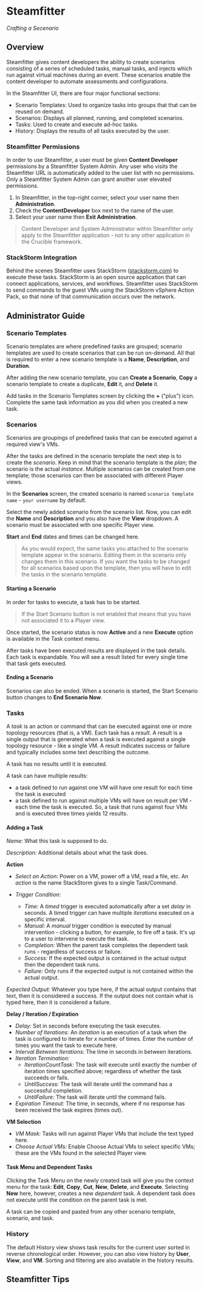 # **Steamfitter**
*Crafting a Secenario*

## Overview

Steamfitter gives content developers the ability to create scenarios consisting of a series of scheduled tasks, manual tasks, and injects which run against virtual machines during an event. These scenarios enable the content developer to automate assessments and configurations.

In the Steamfitter UI, there are four major functional sections:

- Scenario Templates: Used to organize tasks into groups that that can be reused on demand.
- Scenarios: Displays all planned, running, and completed scenarios.
- Tasks: Used to create and execute ad-hoc tasks. 
- History: Displays the results of all tasks executed by the user.

### Steamfitter Permissions

In order to use Steamfitter, a user must be given **Content Developer** permissions by a Steamfitter System Admin. Any user who visits the Steamfitter URL is automatically added to the user list with no permissions. Only a Steamfitter System Admin can grant another user elevated permissions.

1. In Steamfitter, in the top-right corner, select your user name then **Administration**.
2. Check the **ContentDeveloper** box next to the name of the user. 
3. Select your user name then **Exit Administration**.

> Content Developer and System Administrator within Steamfitter only apply to the Steamfitter application - not to any other application in the Crucible framework.

### StackStorm Integration

Behind the scenes Steamfitter uses StackStorm ([stackstorm.com](https://stackstorm.com/)) to execute these tasks.  StackStorm is an open source application that can connect applications, services, and workflows. Steamfitter uses StackStorm to send commands to the guest VMs using the StackStorm vSphere Action Pack, so that none of that communication occurs over the network.

## Administrator Guide

### Scenario Templates

Scenario templates are where predefined tasks are grouped; scenario templates are used to create scenarios that can be run on-demand. All that is required to enter a new scenario template is a **Name**, **Description**, and **Duration**.

After adding the new scenario template, you can **Create a Scenario**, **Copy** a scenario template to create a duplicate, **Edit** it, and **Delete** it.

Add tasks in the Scenario Templates screen by clicking the **+** ("plus") icon. Complete the same task information as you did when you created a new task.

### Scenarios

Scenarios are groupings of predefined tasks that can be executed against a required view's VMs.

After the tasks are defined in the scenario template the next step is to create the *scenario*.  Keep in mind that the scenario template is the *plan*; the scenario is the actual *instance*. Multiple scenarios can be created from one template; those scenarios can then be associated with different Player views.  

In the **Scenarios** screen, the created scenario is named `scenario template name` - `your username` by default. 

Select the newly added scenario from the scenario list. Now, you can edit the **Name** and **Description** and you also have the **View** dropdown. A scenario must be associated with one specific Player view. 

**Start** and **End** dates and times can be changed here.

> As you would expect, the same tasks you attached to the scenario template appear in the scenario. Editing them in the scenario only changes them in this scenario. If you want the tasks to be changed for all scenarios based upon the template, then you will have to edit the tasks in the scenario template.

#### Starting a Scenario

In order for tasks to execute, a task has to be started. 

> If the Start Scenario button is not enabled that means that you have not associated it to a Player view.

Once started, the scenario status is now **Active** and a new **Execute** option is available in the Task context menu.

After tasks have been executed results are displayed in the task details. Each task is expandable. You will see a result listed for every single time that task gets executed. 

#### Ending a Scenario

Scenarios can also be ended. When a scenario is started, the Start Scenario button changes to **End Scenario Now**.

### Tasks

A *task* is an action or command that can be executed against one or more topology resources (that is, a VM). Each task has a *result*. A result is a single output that is generated when a task is executed against a single topology resource - like a single VM. A result indicates success or failure and typically includes some text describing the outcome. 

A task has no results until it is executed. 

A task can have multiple results:

- a task defined to run against one VM will have one result for each time the task is executed
- a task defined to run against multiple VMs will have on result per VM - each time the task is executed. So, a task that runs against four VMs and is executed three times yields 12 results.

#### Adding a Task

*Name:* What this task is supposed to do.

*Description:* Additional details about what the task does.

**Action**

- *Select an Action:* Power on a VM, power off a VM, read a file, etc. An *action* is the name StackStorm gives to a single Task/Command.

- *Trigger Condition:* 
  - *Time:* A *timed* trigger is executed automatically after a set *delay* in seconds. A timed trigger can have multiple *iterations* executed on a specific interval.  
  - *Manual:* A *manual* trigger condition is executed by manual intervention - clicking a button, for example, to fire off a task. It's up to a user to intervene to execute the task. 
  - *Completion:* When the parent task completes the dependent task runs - regardless of success or failure.
  - *Success:* If the expected output is contained in the actual output then the dependent task runs.
  - *Failure:* Only runs if the expected output is not contained within the actual output. 

*Expected Output:* Whatever you type here, if the actual output contains that text, then it is considered a success. If the output does not contain what is typed here, then it is considered a failure.

**Delay / Iteration / Expiration**

- *Delay:* Set in seconds before executing the task executes.
- *Number of Iterations:* An *iteration* is an execution of a task when the task is configured to iterate for *x* number of times. Enter the number of times you want the task to execute here.
- *Interval Between Iterations:* The time in seconds in between iterations. 
- *Iteration Termination:* 
  - *IterationCountTask:* The task will execute until exactly the number of iteration times specified above; regardless of whether the task succeeds or fails.
  - *UntilSuccess:* The task will iterate until the command has a successful completion.
  - *UntilFailure:* The task will iterate until the command fails.
- *Expiration Timeout:* The time, in seconds, where if no response has been received the task expires (times out).  

**VM Selection**

- *VM Mask:* Tasks will run against Player VMs that include the text typed here. 
- *Choose Actual VMs:* Enable Choose Actual VMs to select specific VMs; these are the VMs found in the selected Player view. 

#### Task Menu and Dependent Tasks

Clicking the Task Menu on the newly created task will give you the context menu for the task: **Edit**, **Copy**, **Cut**, **New**, **Delete**, and **Execute**. Selecting **New** here, however, creates a new *dependent* task. A dependent task does not execute until the condition on the parent task is met.

A task can be copied and pasted from any other scenario template, scenario, and task.

### History

The default History view shows task results for the current user sorted in reverse chronological order. However, you can also view history by **User**, **View**, and **VM**. Sorting and filtering are also available in the history results.

## Steamfitter Tips